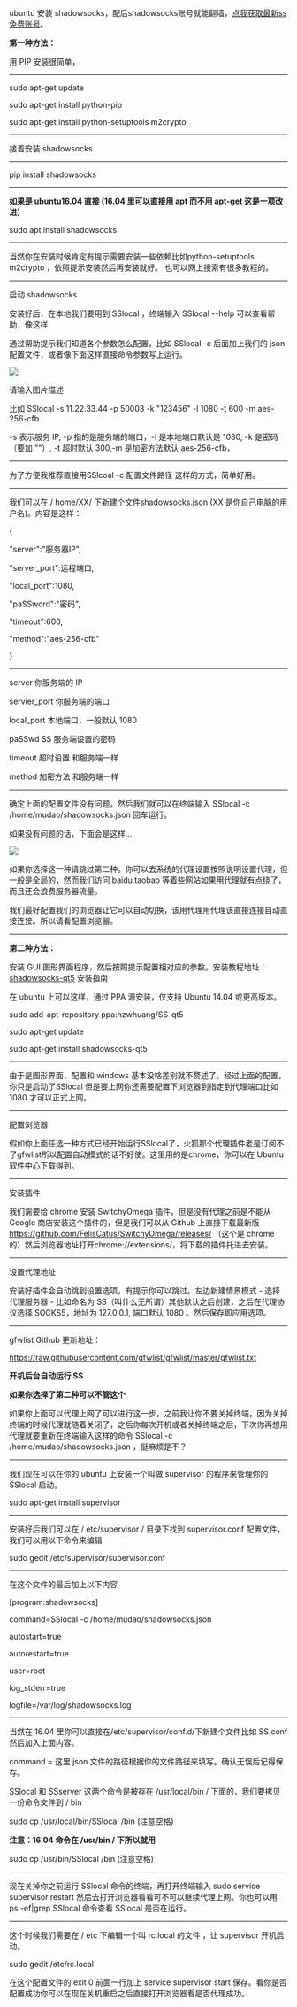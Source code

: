 ubuntu 安装 shadowsocks，配后shadowsocks账号就能翻墙，[点我获取最新ss免费账号](https://github.com/Alvin9999/new-pac/wiki/ss%E5%85%8D%E8%B4%B9%E8%B4%A6%E5%8F%B7)。

**第一种方法：**

用 PIP 安装很简单，

***

sudo apt-get update

sudo apt-get install python-pip

sudo apt-get install python-setuptools m2crypto

***

接着安装 shadowsocks

***

pip install shadowsocks

***

**如果是 ubuntu16.04 直接 (16.04 里可以直接用 apt 而不用 apt-get 这是一项改进）**

sudo apt install shadowsocks


***

当然你在安装时候肯定有提示需要安装一些依赖比如python-setuptools m2crypto ，依照提示安装然后再安装就好。
也可以网上搜索有很多教程的。

***

启动 shadowsocks

安装好后，在本地我们要用到 SSlocal ，终端输入 SSlocal --help 可以查看帮助，像这样

通过帮助提示我们知道各个参数怎么配置，比如 SSlocal -c 后面加上我们的 json 配置文件，或者像下面这样直接命令参数写上运行。

![](https://raw.githubusercontent.com/Alvin9999/pac2/master/linus1.jpg)

请输入图片描述

比如 SSlocal -s 11.22.33.44 -p 50003 -k "123456" -l 1080 -t 600 -m aes-256-cfb

-s 表示服务 IP, -p 指的是服务端的端口，-l 是本地端口默认是 1080, -k 是密码（要加 ""）, -t 超时默认 300,-m 是加密方法默认 aes-256-cfb，

***

为了方便我推荐直接用SSlcoal -c 配置文件路径 这样的方式，简单好用。

***

我们可以在 / home/XX/ 下新建个文件shadowsocks.json (XX 是你自己电脑的用户名)。内容是这样：

{

"server":"服务器IP",

"server_port":远程端口,

"local_port":1080,

"paSSword":"密码",

"timeout":600,

"method":"aes-256-cfb"

}

***

server 你服务端的 IP

servier_port 你服务端的端口

local_port 本地端口，一般默认 1080

paSSwd SS 服务端设置的密码

timeout 超时设置 和服务端一样

method 加密方法 和服务端一样

***

确定上面的配置文件没有问题，然后我们就可以在终端输入 SSlocal -c /home/mudao/shadowsocks.json 回车运行。

如果没有问题的话，下面会是这样...

![](https://raw.githubusercontent.com/Alvin9999/pac2/master/linus2.jpg)


如果你选择这一种请跳过第二种。你可以去系统的代理设置按照说明设置代理，但一般是全局的，然而我们访问 baidu,taobao 等着些网站如果用代理就有点绕了，而且还会浪费服务器流量。

我们最好配置我们的浏览器让它可以自动切换，该用代理用代理该直接连接自动直接连接。所以请看配置浏览器。

***

**第二种方法：**

安装 GUI 图形界面程序，然后按照提示配置相对应的参数。安装教程地址：[shadowsocks-qt5](https://github.com/shadowsocks/shadowsocks-qt5/wiki/%E5%AE%89%E8%A3%85%E6%8C%87%E5%8D%97) 安装指南

在 ubuntu 上可以这样，通过 PPA 源安装，仅支持 Ubuntu 14.04 或更高版本。

sudo add-apt-repository ppa:hzwhuang/SS-qt5

sudo apt-get update

sudo apt-get install shadowsocks-qt5


***


由于是图形界面，配置和 windows 基本没啥差别就不赘述了。经过上面的配置，你只是启动了SSlocal 但是要上网你还需要配置下浏览器到指定到代理端口比如 1080 才可以正式上网。

***

配置浏览器

假如你上面任选一种方式已经开始运行SSlocal了，火狐那个代理插件老是订阅不了gfwlist所以配置自动模式的话不好使。这里用的是chrome，你可以在 Ubuntu 软件中心下载得到。

***


安装插件

我们需要给 chrome 安装 SwitchyOmega 插件，但是没有代理之前是不能从 Google 商店安装这个插件的，但是我们可以从 Github 上直接下载最新版 https://github.com/FelisCatus/SwitchyOmega/releases/ （这个是 chrome 的）然后浏览器地址打开chrome://extensions/，将下载的插件托进去安装。


***


设置代理地址

安装好插件会自动跳到设置选项，有提示你可以跳过。左边新建情景模式 - 选择代理服务器 - 比如命名为 SS（叫什么无所谓）其他默认之后创建，之后在代理协议选择 SOCKS5，地址为 127.0.0.1, 端口默认 1080 。然后保存即应用选项。

***

gfwlist Github 更新地址：

https://raw.githubusercontent.com/gfwlist/gfwlist/master/gfwlist.txt

**开机后台自动运行 SS**

**如果你选择了第二种可以不管这个**

如果你上面可以代理上网了可以进行这一步，之前我让你不要关掉终端，因为关掉终端的时候代理就随着关闭了，之后你每次开机或者关掉终端之后，下次你再想用代理就要重新在终端输入这样的命令 SSlocal -c /home/mudao/shadowsocks.json ，挺麻烦是不？


***


我们现在可以在你的 ubuntu 上安装一个叫做 supervisor 的程序来管理你的 SSlocal 启动。

sudo apt-get install supervisor

***

安装好后我们可以在 / etc/supervisor / 目录下找到 supervisor.conf 配置文件，我们可以用以下命令来编辑

sudo gedit /etc/supervisor/supervisor.conf

***

在这个文件的最后加上以下内容

[program:shadowsocks]

command=SSlocal -c /home/mudao/shadowsocks.json

autostart=true

autorestart=true

user=root

log_stderr=true

logfile=/var/log/shadowsocks.log

***

当然在 16.04 里你可以直接在/etc/supervisor/conf.d/下新建个文件比如 SS.conf 然后加入上面内容。

command = 这里 json 文件的路径根据你的文件路径来填写。确认无误后记得保存。

SSlocal 和 SSserver 这两个命令是被存在 /usr/local/bin / 下面的，我们要拷贝一份命令文件到 / bin

sudo cp /usr/local/bin/SSlocal /bin (注意空格)

**注意：16.04 命令在 /usr/bin / 下所以就用**

sudo cp /usr/bin/SSlocal /bin (注意空格)

***

现在关掉你之前运行 SSlocal 命令的终端，再打开终端输入 sudo service supervisor restart 然后去打开浏览器看看可不可以继续代理上网。你也可以用 ps -ef|grep SSlocal 命令查看 SSlocal 是否在运行。

***

这个时候我们需要在 / etc 下编辑一个叫 rc.local 的文件 ，让 supervisor 开机启动。

sudo gedit /etc/rc.local

在这个配置文件的 exit 0 前面一行加上 service supervisor start 保存。看你是否配置成功你可以在现在关机重启之后直接打开浏览器看是否代理成功。